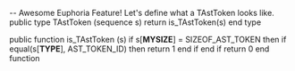 -- Awesome Euphoria Feature!  Let's define what a TAstToken looks like. 
public type TAstToken (sequence s) 
    return is_TAstToken(s)
end type 

public function is_TAstToken (s)
if s[__MYSIZE__] = SIZEOF_AST_TOKEN then 
        if equal(s[__TYPE__], AST_TOKEN_ID) then 
            return 1 
        end if 
    end if 
    return 0 
end function
